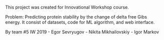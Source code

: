 This project was created for Innovational Workshop course.

Problem: Predicting protein stability by the change of delta free Gibs energy. 
It consist of datasets, code for ML algorithm, and web interface.

By team #5 IW 2019
    - Egor Sevryugov
    - Nikita Mikhailovskiy
    - Igor Markov